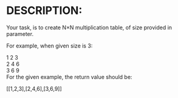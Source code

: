# DESCRIPTION:
Your task, is to create N×N multiplication table, of size provided in parameter.

For example, when given size is 3:

1 2 3  
2 4 6  
3 6 9  
For the given example, the return value should be:  

[[1,2,3],[2,4,6],[3,6,9]]

